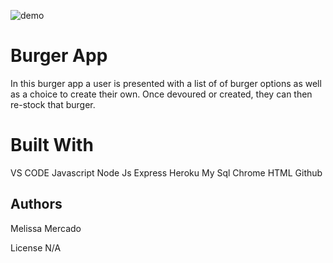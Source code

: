 
![demo](burgerAPP.gif)

# Burger App

In this burger app a user is presented with a list of of burger options as well as a choice to create their own. Once devoured or created, they can then re-stock that burger.

# Built With

VS CODE
Javascript
Node Js
Express
Heroku
My Sql
Chrome
HTML
Github

## Authors

Melissa Mercado

License N/A
